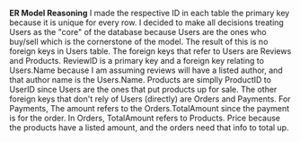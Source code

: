 **ER Model Reasoning**
I made the respective ID in each table the primary key because it is unique for every row. I decided to make all decisions treating Users as the "core" of the database because Users are the ones who buy/sell which is the cornerstone of the model. The result of this is no foreign keys in Users table. The foreign keys that refer to Users are Reviews and Products. ReviewID is a primary key and a foreign key relating to Users.Name because I am assuming reviews will have a listed author, and that author name is the Users.Name. Products are simplly ProductID to UserID since Users are the ones that put products up for sale.
The other foreign keys that don't rely of Users (directly) are Orders and Payments. For Payments, The amount refers to the Orders.TotalAmount since the payment is for the order. In Orders, TotalAmount refers to Products. Price because the products have a listed amount, and the orders need that info to total up. 